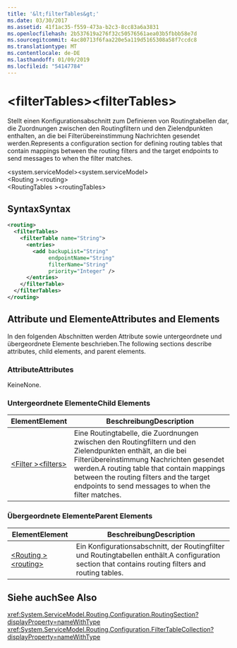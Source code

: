 ```yaml
---
title: '&lt;filterTables&gt;'
ms.date: 03/30/2017
ms.assetid: 41f1ac35-f559-473a-b2c3-8cc83a6a3831
ms.openlocfilehash: 2b537619a276f32c50576561aea03b5fbbb58e7d
ms.sourcegitcommit: 4ac80713f6faa220e5a119d5165308a58f7ccdc8
ms.translationtype: MT
ms.contentlocale: de-DE
ms.lasthandoff: 01/09/2019
ms.locfileid: "54147784"
---
```

# <a name="ltfiltertablesgt"></a><span data-ttu-id="05d40-102">&lt;filterTables&gt;</span><span class="sxs-lookup"><span data-stu-id="05d40-102">&lt;filterTables&gt;</span></span>
<span data-ttu-id="05d40-103">Stellt einen Konfigurationsabschnitt zum Definieren von Routingtabellen dar, die Zuordnungen zwischen den Routingfiltern und den Zielendpunkten enthalten, an die bei Filterübereinstimmung Nachrichten gesendet werden.</span><span class="sxs-lookup"><span data-stu-id="05d40-103">Represents a configuration section for defining routing tables that contain mappings between the routing filters and the target endpoints to send messages to when the filter matches.</span></span>  
  
 <span data-ttu-id="05d40-104">\<system.serviceModel></span><span class="sxs-lookup"><span data-stu-id="05d40-104">\<system.serviceModel></span></span>  
<span data-ttu-id="05d40-105">\<Routing ></span><span class="sxs-lookup"><span data-stu-id="05d40-105">\<routing></span></span>  
<span data-ttu-id="05d40-106">\<RoutingTables ></span><span class="sxs-lookup"><span data-stu-id="05d40-106">\<routingTables></span></span>  
  
## <a name="syntax"></a><span data-ttu-id="05d40-107">Syntax</span><span class="sxs-lookup"><span data-stu-id="05d40-107">Syntax</span></span>  
  
```xml  
<routing>
  <filterTables>
    <filterTable name="String">
      <entries>
        <add backupList="String"
             endpointName="String"
             filterName="String"
             priority="Integer" />
      </entries>
    </filterTable>
  </filterTables>
</routing>
```  
  
## <a name="attributes-and-elements"></a><span data-ttu-id="05d40-108">Attribute und Elemente</span><span class="sxs-lookup"><span data-stu-id="05d40-108">Attributes and Elements</span></span>  
 <span data-ttu-id="05d40-109">In den folgenden Abschnitten werden Attribute sowie untergeordnete und übergeordnete Elemente beschrieben.</span><span class="sxs-lookup"><span data-stu-id="05d40-109">The following sections describe attributes, child elements, and parent elements.</span></span>  
  
### <a name="attributes"></a><span data-ttu-id="05d40-110">Attribute</span><span class="sxs-lookup"><span data-stu-id="05d40-110">Attributes</span></span>  
 <span data-ttu-id="05d40-111">Keine</span><span class="sxs-lookup"><span data-stu-id="05d40-111">None.</span></span>  
  
### <a name="child-elements"></a><span data-ttu-id="05d40-112">Untergeordnete Elemente</span><span class="sxs-lookup"><span data-stu-id="05d40-112">Child Elements</span></span>  
  
|<span data-ttu-id="05d40-113">Element</span><span class="sxs-lookup"><span data-stu-id="05d40-113">Element</span></span>|<span data-ttu-id="05d40-114">Beschreibung</span><span class="sxs-lookup"><span data-stu-id="05d40-114">Description</span></span>|  
|-------------|-----------------|  
|[<span data-ttu-id="05d40-115">\<Filter ></span><span class="sxs-lookup"><span data-stu-id="05d40-115">\<filters></span></span>](../../../../../docs/framework/configure-apps/file-schema/wcf/filters-of-routing.md)|<span data-ttu-id="05d40-116">Eine Routingtabelle, die Zuordnungen zwischen den Routingfiltern und den Zielendpunkten enthält, an die bei Filterübereinstimmung Nachrichten gesendet werden.</span><span class="sxs-lookup"><span data-stu-id="05d40-116">A routing table that contain mappings between the routing filters and the target endpoints to send messages to when the filter matches.</span></span>|  
  
### <a name="parent-elements"></a><span data-ttu-id="05d40-117">Übergeordnete Elemente</span><span class="sxs-lookup"><span data-stu-id="05d40-117">Parent Elements</span></span>  
  
|<span data-ttu-id="05d40-118">Element</span><span class="sxs-lookup"><span data-stu-id="05d40-118">Element</span></span>|<span data-ttu-id="05d40-119">Beschreibung</span><span class="sxs-lookup"><span data-stu-id="05d40-119">Description</span></span>|  
|-------------|-----------------|  
|[<span data-ttu-id="05d40-120">\<Routing ></span><span class="sxs-lookup"><span data-stu-id="05d40-120">\<routing></span></span>](../../../../../docs/framework/configure-apps/file-schema/wcf/routing.md)|<span data-ttu-id="05d40-121">Ein Konfigurationsabschnitt, der Routingfilter und Routingtabellen enthält.</span><span class="sxs-lookup"><span data-stu-id="05d40-121">A configuration section that contains routing filters and routing tables.</span></span>|  
  
## <a name="see-also"></a><span data-ttu-id="05d40-122">Siehe auch</span><span class="sxs-lookup"><span data-stu-id="05d40-122">See Also</span></span>  
 <xref:System.ServiceModel.Routing.Configuration.RoutingSection?displayProperty=nameWithType>       
 <xref:System.ServiceModel.Routing.Configuration.FilterTableCollection?displayProperty=nameWithType>    
